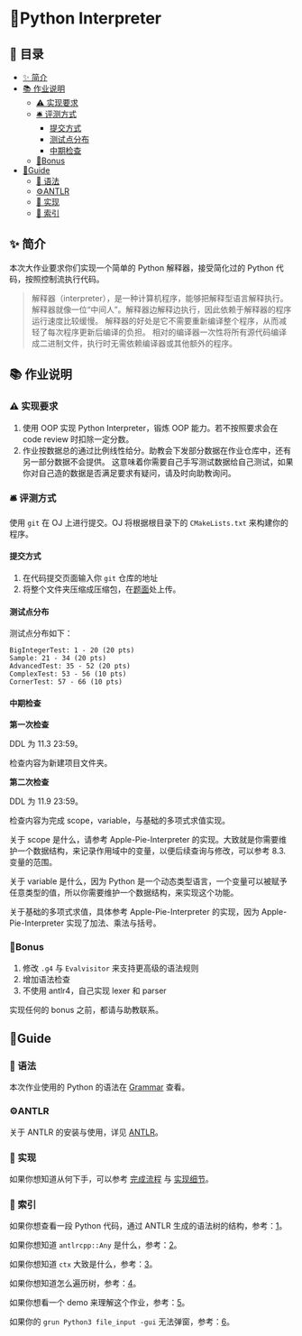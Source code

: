 # 🐍Python Interpreter

## 🧾 目录

- [✨ 简介](#简介)
- [📚 作业说明](#作业说明)
  - [⚠️ 实现要求](#%EF%B8%8F实现要求)
  - [🛎️ 评测方式](#%EF%B8%8F评测方式)
    - [提交方式](#提交方式)
    - [测试点分布](#测试点分布)
    - [中期检查](#中期检查)
  - [💎Bonus](#Bonus)
- [📝Guide](#Guide)
  - [📄 语法](#语法)
  - [⚙️ANTLR](#%EF%B8%8Fantlr)
  - [🧪 实现](#实现)
  - [📇 索引](#索引)

## ✨ 简介

本次大作业要求你们实现一个简单的 Python 解释器，接受简化过的 Python 代码，按照控制流执行代码。

> 解释器（interpreter），是一种计算机程序，能够把解释型语言解释执行。
> 解释器就像一位“中间人”。解释器边解释边执行，因此依赖于解释器的程序运行速度比较缓慢。
> 解释器的好处是它不需要重新编译整个程序，从而减轻了每次程序更新后编译的负担。
> 相对的编译器一次性将所有源代码编译成二进制文件，执行时无需依赖编译器或其他额外的程序。

## 📚 作业说明

### ⚠️ 实现要求

1. 使用 OOP 实现 Python Interpreter，锻炼 OOP 能力。若不按照要求会在 code review 时扣除一定分数。
2. 作业按数据总的通过比例线性给分。助教会下发部分数据在作业仓库中，还有另一部分数据不会提供。
   这意味着你需要自己手写测试数据给自己测试，如果你对自己造的数据是否满足要求有疑问，请及时向助教询问。

### 🛎️ 评测方式

使用 `git` 在 OJ 上进行提交。OJ 将根据根目录下的 `CMakeLists.txt` 来构建你的程序。

#### 提交方式

1. 在代码提交页面输入你 `git` 仓库的地址
2. 将整个文件夹压缩成压缩包，在[题面](https://acm.sjtu.edu.cn/OnlineJudge/problem?problem_id=1738)处上传。

#### 测试点分布

测试点分布如下：

```text
BigIntegerTest: 1 - 20 (20 pts)
Sample: 21 - 34 (20 pts)
AdvancedTest: 35 - 52 (20 pts)
ComplexTest: 53 - 56 (10 pts)
CornerTest: 57 - 66 (10 pts)
```

#### 中期检查

**第一次检查**

DDL 为 11.3 23:59。

检查内容为新建项目文件夹。

**第二次检查**

DDL 为 11.9 23:59。

检查内容为完成 scope，variable，与基础的多项式求值实现。

关于 scope 是什么，请参考 Apple-Pie-Interpreter 的实现。大致就是你需要维护一个数据结构，来记录作用域中的变量，以便后续查询与修改，可以参考 8.3. 变量的范围。

关于 variable 是什么，因为 Python 是一个动态类型语言，一个变量可以被赋予任意类型的值，所以你需要维护一个数据结构，来实现这个功能。

关于基础的多项式求值，具体参考 Apple-Pie-Interpreter 的实现，因为 Apple-Pie-Interpreter 实现了加法、乘法与括号。

### 💎Bonus

1. 修改 `.g4` 与 `Evalvisitor` 来支持更高级的语法规则
2. 增加语法检查
3. 不使用 antlr4，自己实现 lexer 和 parser

实现任何的 bonus 之前，都请与助教联系。

## 📝Guide

### 📄 语法

本次作业使用的 Python 的语法在 [Grammar](docs/grammar.md) 查看。

### ⚙️ANTLR

关于 ANTLR 的安装与使用，详见 [ANTLR](docs/antlr_guide.md)。

### 🧪 实现

如果你想知道从何下手，可以参考 [完成流程](docs/workflow_details.md) 与 [实现细节](docs/implementation_details.md)。

### 📇 索引

如果你想查看一段 Python 代码，通过 ANTLR 生成的语法树的结构，参考：[1](docs/antlr_guide.md#antlr-配置)。

如果你想知道 `antlrcpp::Any` 是什么，参考：[2](docs/workflow_details.md#神奇的-antlrcppany)。

如果你想知道 `ctx` 大致是什么，参考：[3](docs/implementation_details.pdf)。

如果你想知道怎么遍历树，参考：[4](docs/workflow_details.md#step-3-完成-srcevalvisitorh)。

如果你想看一个 demo 来理解这个作业，参考：[5](https://github.com/ACMClassCourse-2021/Apple-Pie-Interpreter/tree/ce35e602c6eba79cddbac0fe0f6830b14b4a8039)。

如果你的 `grun Python3 file_input -gui` 无法弹窗，参考：[6](docs/antlr_guide.md#使用--ps)。
